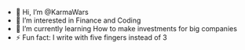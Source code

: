 - 👋 Hi, I’m @KarmaWars
- 👀 I’m interested in Finance and Coding
- 🌱 I’m currently learning How to make investments for big companies
- ⚡ Fun fact: I write with five fingers instead of 3

<!---
KarmaWars/KarmaWars is a ✨ special ✨ repository because its `README.md` (this file) appears on your GitHub profile.
You can click the Preview link to take a look at your changes.
--->
